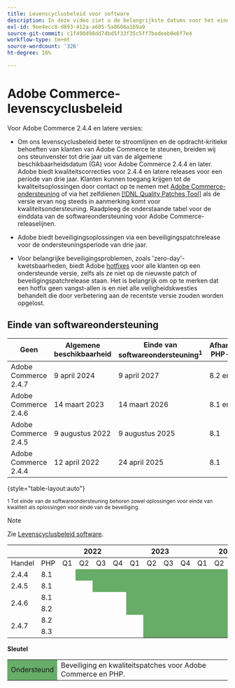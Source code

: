 ```yaml
---
title: Levenscyclusbeleid voor software
description: In deze video ziet u de belangrijkste datums voor het einde van de softwareondersteuning voor Adobe Commerce-releases.
exl-id: 9ee4ecc8-d893-412a-a605-5a8606a1b9a9
source-git-commit: c1f490d98dd74bd5f33f35c5ff7bedeeb0e6f7e4
workflow-type: tm+mt
source-wordcount: '326'
ht-degree: 16%

---
```


# Adobe Commerce-levenscyclusbeleid

Voor Adobe Commerce 2.4.4 en latere versies:

- Om ons levenscyclusbeleid beter te stroomlijnen en de opdracht-kritieke behoeften van klanten van Adobe Commerce te steunen, breiden wij ons steunvenster tot drie jaar uit van de algemene beschikbaarheidsdatum (GA) voor Adobe Commerce 2.4.4 en later. Adobe biedt kwaliteitscorrecties voor 2.4.4 en latere releases voor een periode van drie jaar. Klanten kunnen toegang krijgen tot de kwaliteitsoplossingen door contact op te nemen met [Adobe Commerce-ondersteuning](https://experienceleague.adobe.com/docs/commerce-knowledge-base/kb/help-center-guide/magento-help-center-user-guide.html) of via het zelfdienen [[!DNL Quality Patches Tool]](https://experienceleague.adobe.com/tools/commerce-quality-patches/index.html) als de versie ervan nog steeds in aanmerking komt voor kwaliteitsondersteuning. Raadpleeg de onderstaande tabel voor de einddata van de softwareondersteuning voor Adobe Commerce-releaselijnen.

- Adobe biedt beveiligingsoplossingen via een beveiligingspatchrelease voor de ondersteuningsperiode van drie jaar.

- Voor belangrijke beveiligingsproblemen, zoals &#39;zero-day&#39;-kwetsbaarheden, biedt Adobe [hotfixes](https://support.magento.com/hc/en-us/sections/360003869892-Known-issues-patches-attached-) voor alle klanten op een ondersteunde versie, zelfs als ze niet op de nieuwste patch of beveiligingspatchrelease staan. Het is belangrijk om op te merken dat een hotfix geen vangst-allen is en niet alle veiligheidskwesties behandelt die door verbetering aan de recentste versie zouden worden opgelost.

## Einde van softwareondersteuning

| Geen | Algemene beschikbaarheid | Einde van softwareondersteuning<sup>1</sup> | Afhankelijke PHP-versie |
|----------------------|----------------------|-------------------------------------|-----------------------|
| Adobe Commerce 2.4.7 | 9 april 2024 | 9 april 2027 | 8.2 en 8.3 |
| Adobe Commerce 2.4.6 | 14 maart 2023 | 14 maart 2026 | 8.1 en 8.2 |
| Adobe Commerce 2.4.5 | 9 augustus 2022 | 9 augustus 2025 | 8.1 |
| Adobe Commerce 2.4.4 | 12 april 2022 | 24 april 2025 | 8.1 |

{style="table-layout:auto"}

<sup>1 Tot einde van de softwareondersteuning behoren zowel oplossingen voor einde van kwaliteit als oplossingen voor einde van de beveiliging.</sup><br>

>[!NOTE]
>
>Zie [Levenscyclusbeleid software](https://www.adobe.com/content/dam/cc/en/legal/terms/enterprise/pdfs/Adobe-Commerce-Software-Lifecycle-Policy.pdf).

<table style="table-layout:auto">
<thead>
  <tr>
    <th colspan="2"></th>
    <th colspan="4">2022</th>
    <th colspan="4">2023</th>
    <th colspan="4">2024</th>
    <th colspan="4">2025</th>
    <th colspan="4">2026</th>
    <th colspan="4">2027</th>
  </tr>
</thead>
<tbody>
  <tr>
    <td>Handel</td>
    <td>PHP</td>
    <td>Q1</td>
    <td>Q2</td>
    <td>Q3</td>
    <td>Q4</td>
    <td>Q1</td>
    <td>Q2</td>
    <td>Q3</td>
    <td>Q4</td>
    <td>Q1</td>
    <td>Q2</td>
    <td>Q3</td>
    <td>Q4</td>
    <td>Q1</td>
    <td>Q2</td>
    <td>Q3</td>
    <td>Q4</td>
    <td>Q1</td>
    <td>Q2</td>
    <td>Q3</td>
    <td>Q4</td>
    <td>Q1</td>
    <td>Q2</td>
    <td>Q3</td>
    <td>Q4</td>
  </tr>
  <tr>
    <td>2.4.4</td>
    <td>8.1</td>
    <td></td>
    <td colspan="13" style="background-color:#67ac68;"></td>
    <td colspan="10"></td>
  </tr>
  <tr>
    <td>2.4.5</td>
    <td>8.1</td>
    <td colspan="2"></td>
    <td colspan="13" style="background-color:#67ac68;"></td>
    <td colspan="9"></td>
  </tr>
  <tr>
    <td rowspan="2">2.4.6</td>
    <td>8.1</td>
    <td colspan="4"></td>
    <td colspan="13" style="background-color:#67ac68;"></td>
    <td colspan="8"></td>
  </tr>
  <tr>
    <td>8.2</td>
    <td colspan="4"></td>
    <td colspan="13" style="background-color:#67ac68;"></td>
    <td colspan="8"></td>
  </tr>
  <tr>
    <td rowspan="2">2.4.7</td>
    <td>8.2</td>
    <td colspan="5"></td>
    <td colspan="17" style="background-color:#67ac68;"></td>
    <td colspan="2"></td>
  </tr>
  <tr>
    <td>8.3</td>
    <td colspan="5"></td>
    <td colspan="17" style="background-color:#67ac68;"></td>
    <td colspan="2"></td>
  </tr>
</tbody>
</table>

**Sleutel**

<table style="table-layout:auto">
 <tbody>
  <tr>
   <td style="background-color:#67ac68;">Ondersteund</td>
   <td>Beveiliging en kwaliteitspatches voor Adobe Commerce en PHP.</td>
  </tr>
  <!-- <tr>
   <td style="background-color:#cd3c3c;">End of software support</td>
   <td>Version that has reached end of software support.</td>
  </tr>
 </tbody> -->
</table>
